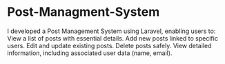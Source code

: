# Post-Managment-System
I developed a Post Management System using Laravel, enabling users to:  View a list of posts with essential details. Add new posts linked to specific users. Edit and update existing posts. Delete posts safely. View detailed information, including associated user data (name, email).

